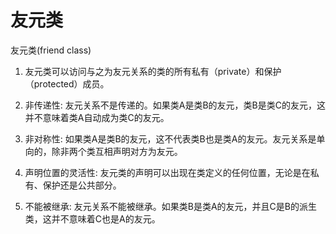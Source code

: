 # 友元类
友元类(friend class)  
1. 友元类可以访问与之为友元关系的类的所有私有（private）和保护（protected）成员。

2. 非传递性: 友元关系不是传递的。如果类A是类B的友元，类B是类C的友元，这并不意味着类A自动成为类C的友元。

3. 非对称性: 如果类A是类B的友元，这不代表类B也是类A的友元。友元关系是单向的，除非两个类互相声明对方为友元。

4. 声明位置的灵活性: 友元类的声明可以出现在类定义的任何位置，无论是在私有、保护还是公共部分。

5. 不能被继承: 友元关系不能被继承。如果类B是类A的友元，并且C是B的派生类，这并不意味着C也是A的友元。